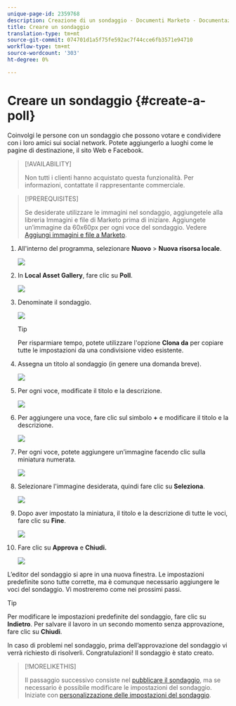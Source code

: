```yaml
---
unique-page-id: 2359768
description: Creazione di un sondaggio - Documenti Marketo - Documentazione del prodotto
title: Creare un sondaggio
translation-type: tm+mt
source-git-commit: 074701d1a5f75fe592ac7f44cce6fb3571e94710
workflow-type: tm+mt
source-wordcount: '303'
ht-degree: 0%

---
```



# Creare un sondaggio {#create-a-poll}

Coinvolgi le persone con un sondaggio che possono votare e condividere con i loro amici sui social network. Potete aggiungerlo a luoghi come le pagine di destinazione, il sito Web e Facebook.

>[!AVAILABILITY]
>
>Non tutti i clienti hanno acquistato questa funzionalità. Per informazioni, contattate il rappresentante commerciale.

>[!PREREQUISITES]
>
>Se desiderate utilizzare le immagini nel sondaggio, aggiungetele alla libreria Immagini e file di Marketo prima di iniziare. Aggiungete un’immagine da 60x60px per ogni voce del sondaggio. Vedere [Aggiungi immagini e file a Marketo](/help/marketo/product-docs/demand-generation/images-and-files/add-images-and-files-to-marketo.md).

1. All&#39;interno del programma, selezionare **Nuovo** > **Nuova risorsa locale**.

   ![](assets/image2014-9-18-18-3a18-3a41.png)

1. In **Local Asset Gallery**, fare clic su **Poll**.

   ![](assets/image2014-9-18-18-3a18-3a47.png)

1. Denominate il sondaggio.

   ![](assets/image2014-9-18-18-3a18-3a55.png)

   >[!TIP]
   >
   >Per risparmiare tempo, potete utilizzare l&#39;opzione **Clona da** per copiare tutte le impostazioni da una condivisione video esistente.

1. Assegna un titolo al sondaggio (in genere una domanda breve).

   ![](assets/image2014-9-18-18-3a19-3a14.png)

1. Per ogni voce, modificate il titolo e la descrizione.

   ![](assets/image2014-9-18-18-3a19-3a23.png)

1. Per aggiungere una voce, fare clic sul simbolo **+** e modificare il titolo e la descrizione.

   ![](assets/image2014-9-18-18-3a19-3a30.png)

1. Per ogni voce, potete aggiungere un’immagine facendo clic sulla miniatura numerata.

   ![](assets/image2014-9-18-18-3a19-3a37.png)

1. Selezionare l&#39;immagine desiderata, quindi fare clic su **Seleziona**.

   ![](assets/image2014-9-18-18-3a19-3a44.png)

1. Dopo aver impostato la miniatura, il titolo e la descrizione di tutte le voci, fare clic su **Fine**.

   ![](assets/image2014-9-18-18-3a19-3a50.png)

1. Fare clic su **Approva** e **Chiudi.**

   ![](assets/image2014-9-18-18-3a19-3a57.png)

L’editor del sondaggio si apre in una nuova finestra. Le impostazioni predefinite sono tutte corrette, ma è comunque necessario aggiungere le voci del sondaggio. Vi mostreremo come nei prossimi passi.

>[!TIP]
>
>Per modificare le impostazioni predefinite del sondaggio, fare clic su **Indietro**. Per salvare il lavoro in un secondo momento senza approvazione, fare clic su **Chiudi**.

In caso di problemi nel sondaggio, prima dell’approvazione del sondaggio vi verrà richiesto di risolverli. Congratulazioni! Il sondaggio è stato creato.

>[!MORELIKETHIS]
>
>Il passaggio successivo consiste nel [pubblicare il sondaggio](/help/marketo/product-docs/demand-generation/social/creating-a-poll/publish-a-poll.md), ma se necessario è possibile modificare le impostazioni del sondaggio. Iniziate con [personalizzazione delle impostazioni del sondaggio](/help/marketo/product-docs/demand-generation/social/creating-a-poll/customize-poll-settings.md).
